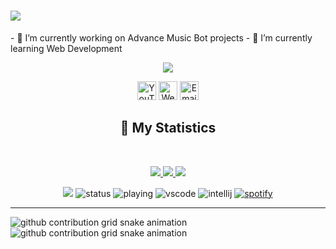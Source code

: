 
<h1 aline="center">
 <a href="https://git.io/typing-svg">
  <img src="https://readme-typing-svg.herokuapp.com?color=00ff99&lines=%22Hello+there!+%F0%9F%91%8B%F0%9F%8F%BB%22;%22I'm+Blacky!%22;%22Welcome+to+my+profile!%22"/>
 </a>
</h1>
- 🔭 I’m currently working on Advance Music Bot projects
- 🌱 I’m currently learning Web Development
<div align = "center">
<p align="center">
    <a href="https://sylanio.xyz/">
        <img src="./Banner.png" />
    </a>
<p align="centre"> 
<a href="https://youtube.com/c/MGYT6966"> <img width="30px" src="https://raw.githubusercontent.com/brblacky/BrBlacky/main/icons8-youtube-music-500.png" title="YouTube"/></a>
<a href="https://sylanio.cyz/"> <img width="30px" src="https://github.com/brblacky/BrBlacky/blob/main/icons8-website-100.png" title="Website"/></a>
<a href="mailto: IAmPotato@potatofam.com"> <img width="30px" src="https://github.com/brblacky/BrBlacky/blob/main/icons8-email-100.png" title="Email"/> </a><br>
</p>

## 🔖 My Statistics
&nbsp;
<p align="center">
    <a href="https://github.com/Potato6966/">
        <img src="https://github-readme-stats.vercel.app/api?username=Potato6966&hide=issues,prs&count_private=true&show_owner=true&show_icons=true&bg_color=0d1117&title_color=ffffff&text_color=ffffff&icon_color=00ff99&hide_border=true/" />
    </a>
    <a href="https://github.com/Potato6966/">
        <img src="https://github-readme-stats.vercel.app/api/top-langs/?username=Potato6966&layout=compact&count_private=true&langs_count=8&card_width=445&bg_color=0d1117&title_color=ffffff&text_color=ffffff&icon_color=00ff99&hide_border=true/" />
    </a>
    <a href="https://github.com/Potato6966/">
        <img src="https://github-readme-streak-stats.herokuapp.com?user=Potato6966&hide_border=true&background=0D1117&currStreakLabel=FFFFFF&sideLabels=FFFFFF&currStreakNum=FFFFFF&dates=FFFFFF&sideNums=FFFFFF&fire=00ff99&ring=00ff99&stroke=FFFFFFFF)](https://git.io/streak-stats" />
    </a>
</p>

![](https://komarev.com/ghpvc/?username=Potato6966&style=flat-square)
![status](https://dev.discordprofiles.me/badge/status/984349702067748895?style=flat-square)
![playing](https://dev.discordprofiles.me/badge/playing/984349702067748895?style=flat-square)
![vscode](https://dev.discordprofiles.me/badge/vscode/984349702067748895?style=flat-square)
![intellij](https://dev.discordprofiles.me/badge/intellij/984349702067748895?style=flat-square)
[![spotify](https://dev.discordprofiles.me/badge/spotify/984349702067748895?style=flat-square)](https://dev.discordprofiles.me/openspotify/984349702067748895?style=flat-square)
</div>

------------------------------------------  

![github contribution grid snake animation](https://raw.githubusercontent.com/brblacky/brblacky/output/github-contribution-grid-snake-dark.svg#gh-dark-mode-only)![github contribution grid snake animation](https://raw.githubusercontent.com/brblacky/brblacky/output/github-contribution-grid-snake.svg#gh-light-mode-only)
